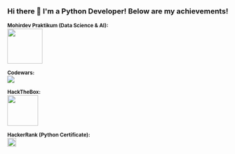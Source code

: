 ### Hi there 👋 I'm a Python Developer! Below are my achievements!


<small><b>Mohirdev Praktikum (Data Science & AI):</b></small><br>
<a href="https://praktikum.mohirdev.uz/certificate/verify?id=prac-aL7J5D6cP" target="_blank">
   <img src="https://encrypted-tbn0.gstatic.com/images?q=tbn:ANd9GcQW61MBwEJUh5OgGEJBhfmWMe6VrLzYLHYfEmo1HzrtVmtFJDTvKziwoAdWjCWrl5zLgZw&usqp=CAU"
     width=80px height=80px>
</a>


<small><b>Codewars:</b></small><br>
<img src="https://www.codewars.com/users/hikmatillo_developer/badges/large">

<small><b>HackTheBox:</b></small><br>
<a href="https://academy.hackthebox.com/achievement/717302/15" target="_blank">
   <img src="https://academy.hackthebox.com/storage/modules/15/logo.png" weight=100px height=70px>
</a>

<small><b>HackerRank (Python Certificate):</b></small><br>
<a href="https://www.hackerrank.com/certificates/c74ee6e041a9" target="_blank">
   <img class="a" src="https://encrypted-tbn0.gstatic.com/images?q=tbn:ANd9GcTfQ2mQ3A6PpmGe_5XRd9sJPqCNZyzwtOOYDg&usqp=CAU" weight=50px height=20px>
</a>

